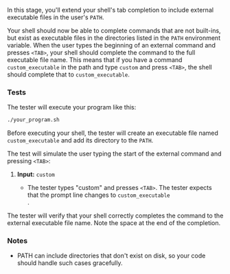 In this stage, you'll extend your shell's tab completion to include external executable files in the user's `PATH`.

Your shell should now be able to complete commands that are not built-ins, but exist as executable files in the directories listed in the `PATH` environment variable.
When the user types the beginning of an external command and presses `<TAB>`, your shell should complete the command to the full executable file name.
This means that if you have a command `custom_executable` in the path and type `custom` and press `<TAB>`, the shell should complete that to `custom_executable`.

### Tests

The tester will execute your program like this:

```bash
./your_program.sh
```

Before executing your shell, the tester will create an executable file named `custom_executable` and add its directory to the `PATH`.

The test will simulate the user typing the start of the external command and pressing `<TAB>`:

1.  **Input:** `custom`<TAB>
    *   The tester types "custom" and presses `<TAB>`. The tester expects that the prompt line changes to <code>custom_executable  </code>.

The tester will verify that your shell correctly completes the command to the external executable file name. Note the space at the end of the completion.

### Notes

- PATH can include directories that don't exist on disk, so your code should handle such cases gracefully.